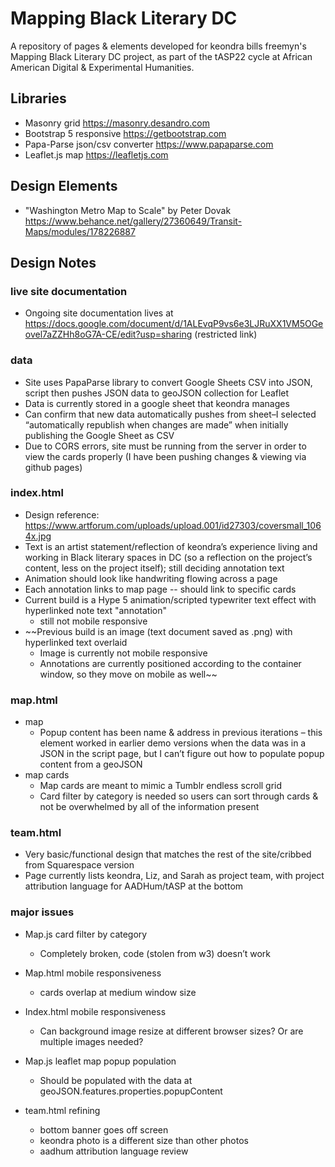 # Mapping Black Literary DC
A repository of pages & elements developed for keondra bills freemyn's Mapping Black Literary DC project, as part of the tASP22 cycle at African American Digital & Experimental Humanities.

## Libraries
* Masonry grid https://masonry.desandro.com
* Bootstrap 5 responsive https://getbootstrap.com
* Papa-Parse json/csv converter https://www.papaparse.com
* Leaflet.js map https://leafletjs.com

## Design Elements
* "Washington Metro Map to Scale" by Peter Dovak https://www.behance.net/gallery/27360649/Transit-Maps/modules/178226887

## Design Notes

### live site documentation
* Ongoing site documentation lives at https://docs.google.com/document/d/1ALEvqP9vs6e3LJRuXX1VM5OGeovel7aZZHh8oG7A-CE/edit?usp=sharing (restricted link)

### data
* Site uses PapaParse library to convert Google Sheets CSV into JSON, script then pushes JSON data to geoJSON collection for Leaflet
* Data is currently stored in a google sheet that keondra manages
* Can confirm that new data automatically pushes from sheet–I selected “automatically republish when changes are made” when initially publishing the Google Sheet as CSV
* Due to CORS errors, site must be running from the server in order to view the cards properly (I have been pushing changes & viewing via github pages)

### index.html
* Design reference: https://www.artforum.com/uploads/upload.001/id27303/coversmall_1064x.jpg
* Text is an artist statement/reflection of keondra’s experience living and working in Black literary spaces in DC (so a reflection on the project’s content, less on the project itself); still deciding annotation text
* Animation should look like handwriting flowing across a page
* Each annotation links to map page -- should link to specific cards
* Current build is a Hype 5 animation/scripted typewriter text effect with hyperlinked note text "annotation"
  * still not mobile responsive
* ~~Previous build is an image (text document saved as .png) with hyperlinked text overlaid
  * Image is currently not mobile responsive
  * Annotations are currently positioned according to the container window, so they move on mobile as well~~ 

### map.html
* map
  * Popup content has been name & address in previous iterations – this element worked in earlier demo versions when the data was in a JSON in the script page, but I can’t figure out how to populate popup content from a geoJSON
* map cards
  * Map cards are meant to mimic a Tumblr endless scroll grid
  * Card filter by category is needed so users can sort through cards & not be overwhelmed by all of the information present

### team.html
* Very basic/functional design that matches the rest of the site/cribbed from Squarespace version
* Page currently lists keondra, Liz, and Sarah as project team, with project attribution language for AADHum/tASP at the bottom

### major issues
* Map.js card filter by category 
  * Completely broken, code (stolen from w3) doesn’t work
* Map.html mobile responsiveness
  * cards overlap at medium window size
* Index.html mobile responsiveness
  * Can background image resize at different browser sizes? Or are multiple images needed?

* Map.js leaflet map popup population
  * Should be populated with the data at geoJSON.features.properties.popupContent
* team.html refining
  * bottom banner goes off screen
  * keondra photo is a different size than other photos
  * aadhum attribution language review  
